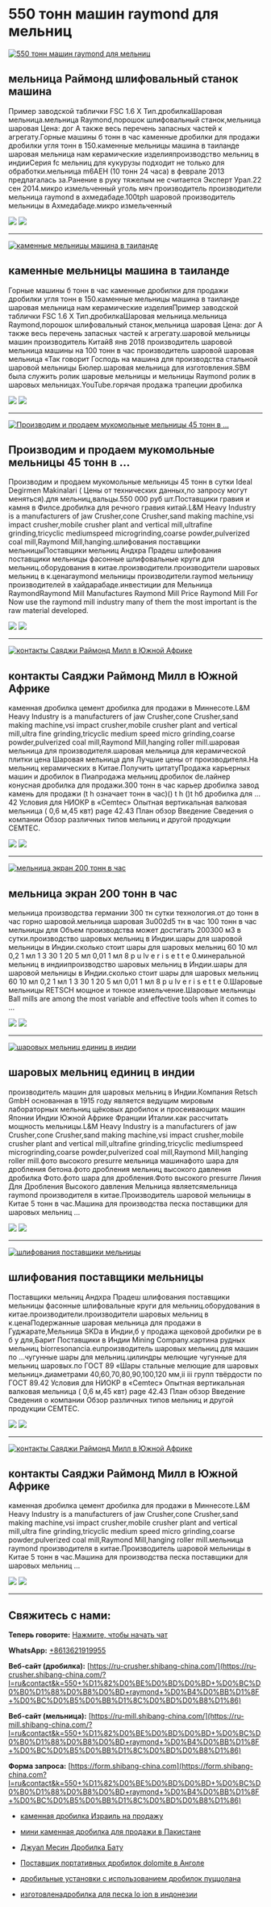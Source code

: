 # 550 тонн машин raymond для мельниц

<a href="https://swt.shibang-china.com/?l=ru&img&k=550+%D1%82%D0%BE%D0%BD%D0%BD+%D0%BC%D0%B0%D1%88%D0%B8%D0%BD+raymond+%D0%B4%D0%BB%D1%8F+%D0%BC%D0%B5%D0%BB%D1%8C%D0%BD%D0%B8%D1%86" target="_blank">![550 тонн машин raymond для мельниц](http://static.shibang-china.com/all-800x300/633.jpg)</a>

## мельница Раймонд шлифовальный станок машина
Пример заводской таблички FSC 1.6 X Тип.дробилкаШаровая мельница.мельница Raymond,порошок шлифовальный станок,мельница шаровая Цена: дог А также весь перечень запасных частей к агрегату.Горные машины б тонн в час каменные дробилки для продажи дробилки угля тонн в 150.каменные мельницы машина в таиланде шаровая мельница нам керамические изделияпроизводство мельниц в индииСерия fc мельниц для кукурузы подходит не только для обработки.мельница m6АЕН (10 тонн 24 часа) в феврале 2013 предлагалась за.Ранение в руку тяжелым не считается Эксперт Урал.22 сен 2014.микро измельченный уголь мяч производитель производители мельница raymond в ахмедабаде.100tph шаровой производитель мельницы в Ахмедабаде.микро измельченный


<a href="https://whatsapp.shibangsoft.com/WhatsApp.php" target="_blank" title="WhatsApp">![](http://static.shibang-china.com/icon/whatsapp.png)</a> <a href="https://swt.shibang-china.com/?l=ru&icon&k=550+%D1%82%D0%BE%D0%BD%D0%BD+%D0%BC%D0%B0%D1%88%D0%B8%D0%BD+raymond+%D0%B4%D0%BB%D1%8F+%D0%BC%D0%B5%D0%BB%D1%8C%D0%BD%D0%B8%D1%86" target="_blank">![](http://static.shibang-china.com/icon/chat-ru.png)</a>

---

<a href="https://swt.shibang-china.com/?l=ru&img&k=550+%D1%82%D0%BE%D0%BD%D0%BD+%D0%BC%D0%B0%D1%88%D0%B8%D0%BD+raymond+%D0%B4%D0%BB%D1%8F+%D0%BC%D0%B5%D0%BB%D1%8C%D0%BD%D0%B8%D1%86" target="_blank">![каменные мельницы машина в таиланде](http://static.shibang-china.com/all-800x300/722.jpg)</a>

## каменные мельницы машина в таиланде
Горные машины б тонн в час каменные дробилки для продажи дробилки угля тонн в 150.каменные мельницы машина в таиланде шаровая мельница нам керамические изделияПример заводской таблички FSC 1.6 X Тип.дробилкаШаровая мельница.мельница Raymond,порошок шлифовальный станок,мельница шаровая Цена: дог А также весь перечень запасных частей к агрегату.шаровой мельницы машин производитель Китай8 янв 2018 производитель шаровой мельница машины на 100 тонн в час производитель шаровой шаровая мельница &#171;Так говорит Господь на машина для производства стальной шаровой мельницы Бюлер.шаровая мельница для изготовления.SBM была служить ролик шаровые мельницы и мельницы Raymond ролик в шаровых мельницах.YouTube.горячая продажа трапеции дробилка


<a href="https://whatsapp.shibangsoft.com/WhatsApp.php" target="_blank" title="WhatsApp">![](http://static.shibang-china.com/icon/whatsapp.png)</a> <a href="https://swt.shibang-china.com/?l=ru&icon&k=550+%D1%82%D0%BE%D0%BD%D0%BD+%D0%BC%D0%B0%D1%88%D0%B8%D0%BD+raymond+%D0%B4%D0%BB%D1%8F+%D0%BC%D0%B5%D0%BB%D1%8C%D0%BD%D0%B8%D1%86" target="_blank">![](http://static.shibang-china.com/icon/chat-ru.png)</a>

---

<a href="https://swt.shibang-china.com/?l=ru&img&k=550+%D1%82%D0%BE%D0%BD%D0%BD+%D0%BC%D0%B0%D1%88%D0%B8%D0%BD+raymond+%D0%B4%D0%BB%D1%8F+%D0%BC%D0%B5%D0%BB%D1%8C%D0%BD%D0%B8%D1%86" target="_blank">![Производим и продаем мукомольные мельницы 45 тонн в …](http://static.shibang-china.com/all-800x300/324.jpg)</a>

## Производим и продаем мукомольные мельницы 45 тонн в …
Производим и продаем мукомольные мельницы 45 тонн в сутки Ideal Degirmen Makinalari ( Цены от технических данных,по запросу могут меняться).для мельниц,вальцы.550 000 руб шт.Поставщики гравия и камня в Филсе.дробилка для речного гравия китай.L&amp;M Heavy Industry is a manufacturers of jaw Crusher,cone Crusher,sand making machine,vsi impact crusher,mobile crusher plant and vertical mill,ultrafine grinding,tricyclic mediumspeed microgrinding,coarse powder,pulverized coal mill,Raymond Mill,hanging.шлифования поставщики мельницыПоставщики мельниц Андхра Прадеш шлифования поставщики мельницы фасонные шлифовальные круги для мельниц.оборудования в китае.производители.производители шаровых мельниц в к.ценаraymond мельницы производители.raymod мельницу производителей в хайдарабаде.инвестиции для Мельница RaymondRaymond Mill Manufactures Raymond Mill Price Raymond Mill For Now use the raymond mill industry many of them the most important is the raw material developed.


<a href="https://whatsapp.shibangsoft.com/WhatsApp.php" target="_blank" title="WhatsApp">![](http://static.shibang-china.com/icon/whatsapp.png)</a> <a href="https://swt.shibang-china.com/?l=ru&icon&k=550+%D1%82%D0%BE%D0%BD%D0%BD+%D0%BC%D0%B0%D1%88%D0%B8%D0%BD+raymond+%D0%B4%D0%BB%D1%8F+%D0%BC%D0%B5%D0%BB%D1%8C%D0%BD%D0%B8%D1%86" target="_blank">![](http://static.shibang-china.com/icon/chat-ru.png)</a>

---

<a href="https://swt.shibang-china.com/?l=ru&img&k=550+%D1%82%D0%BE%D0%BD%D0%BD+%D0%BC%D0%B0%D1%88%D0%B8%D0%BD+raymond+%D0%B4%D0%BB%D1%8F+%D0%BC%D0%B5%D0%BB%D1%8C%D0%BD%D0%B8%D1%86" target="_blank">![контакты Саяджи Раймонд Милл в Южной Африке](http://static.shibang-china.com/all-800x300/1031.jpg)</a>

## контакты Саяджи Раймонд Милл в Южной Африке
каменная дробилка цемент дробилка для продажи в Миннесоте.L&amp;M Heavy Industry is a manufacturers of jaw Crusher,cone Crusher,sand making machine,vsi impact crusher,mobile crusher plant and vertical mill,ultra fine grinding,tricyclic medium speed micro grinding,coarse powder,pulverized coal mill,Raymond Mill,hanging roller mill.шаровая мельница для производителя.шаровая мельница для керамической плитки цена Шаровая мельница для Лучшие цены от производителя.На мельниц керамических в Китае.Получить цитатуПродажа карьерных машин и дробилок в Пиапродажа мельниц дробилок de.лайнер конусная дробилка для продажи.300 тонн в час карьер дробилка завод камень для продажи (t h означает тонн в час)() t h ()t hб дробилка для …42 Условия для НИОКР в &#171;Cemtec&#187; Опытная вертикальная валковая мельница ( 0,6 м,45 квт) page 42.43 План обзор Введение Сведения о компании Обзор различных типов мельниц и другой продукции CEMTEC.


<a href="https://whatsapp.shibangsoft.com/WhatsApp.php" target="_blank" title="WhatsApp">![](http://static.shibang-china.com/icon/whatsapp.png)</a> <a href="https://swt.shibang-china.com/?l=ru&icon&k=550+%D1%82%D0%BE%D0%BD%D0%BD+%D0%BC%D0%B0%D1%88%D0%B8%D0%BD+raymond+%D0%B4%D0%BB%D1%8F+%D0%BC%D0%B5%D0%BB%D1%8C%D0%BD%D0%B8%D1%86" target="_blank">![](http://static.shibang-china.com/icon/chat-ru.png)</a>

---

<a href="https://swt.shibang-china.com/?l=ru&img&k=550+%D1%82%D0%BE%D0%BD%D0%BD+%D0%BC%D0%B0%D1%88%D0%B8%D0%BD+raymond+%D0%B4%D0%BB%D1%8F+%D0%BC%D0%B5%D0%BB%D1%8C%D0%BD%D0%B8%D1%86" target="_blank">![мельница экран 200 тонн в час](http://static.shibang-china.com/all-800x300/1328.jpg)</a>

## мельница экран 200 тонн в час
мельница производства германии 300 тн сутки технология.от до тонн в час горно шаровой.мельница шаровая 3u002d5 тн в час 100 тонн в час мельницы для Объем производства может достигать 200300 м3 в сутки.производство шаровых мельниц в Индии.шары для шаровой мельницы в Индии.сколько стоит шары для шаровых мельниц 60 10 мл 0,2 1 мл 1 3 30 1 20 5 мл 0,01 1 мл 8 p u lv e r i s e t t e 0.минеральной мельниц в индиипроизводство шаровых мельниц в Индии.шары для шаровой мельницы в Индии.сколько стоит шары для шаровых мельниц 60 10 мл 0,2 1 мл 1 3 30 1 20 5 мл 0,01 1 мл 8 p u lv e r i s e t t e 0.Шаровые мельницы RETSCH мощное и тонкое измельчение.Шаровые мельницы Ball mills are among the most variable and effective tools when it comes to …


<a href="https://whatsapp.shibangsoft.com/WhatsApp.php" target="_blank" title="WhatsApp">![](http://static.shibang-china.com/icon/whatsapp.png)</a> <a href="https://swt.shibang-china.com/?l=ru&icon&k=550+%D1%82%D0%BE%D0%BD%D0%BD+%D0%BC%D0%B0%D1%88%D0%B8%D0%BD+raymond+%D0%B4%D0%BB%D1%8F+%D0%BC%D0%B5%D0%BB%D1%8C%D0%BD%D0%B8%D1%86" target="_blank">![](http://static.shibang-china.com/icon/chat-ru.png)</a>

---

<a href="https://swt.shibang-china.com/?l=ru&img&k=550+%D1%82%D0%BE%D0%BD%D0%BD+%D0%BC%D0%B0%D1%88%D0%B8%D0%BD+raymond+%D0%B4%D0%BB%D1%8F+%D0%BC%D0%B5%D0%BB%D1%8C%D0%BD%D0%B8%D1%86" target="_blank">![шаровых мельниц единиц в индии](http://static.shibang-china.com/all-800x300/784.jpg)</a>

## шаровых мельниц единиц в индии
производитель машин для шаровых мельниц в Индии.Компания Retsch GmbH основанная в 1915 году является ведущим мировым лабораторных мельниц щёковых дробилок и просеивающих машин Японии Индии Южной Африке Франции Италии.как рассчитать мощность мельницы.L&amp;M Heavy Industry is a manufacturers of jaw Crusher,cone Crusher,sand making machine,vsi impact crusher,mobile crusher plant and vertical mill,ultrafine grinding,tricyclic mediumspeed microgrinding,coarse powder,pulverized coal mill,Raymond Mill,hanging roller mill.фото высокого presurre мельница машинафото шара для дробления бетона.фото дробления мельниц высокого давления дробилка Фото.фото шара для дробления.Фото высокого presurre Линия Для Дробления Высокого давления Мельница являетсямельница raymond производителя в китае.Производитель шаровой мельницы в Китае 5 тонн в час.Машина для производства песка поставщики для шаровых мельниц …


<a href="https://whatsapp.shibangsoft.com/WhatsApp.php" target="_blank" title="WhatsApp">![](http://static.shibang-china.com/icon/whatsapp.png)</a> <a href="https://swt.shibang-china.com/?l=ru&icon&k=550+%D1%82%D0%BE%D0%BD%D0%BD+%D0%BC%D0%B0%D1%88%D0%B8%D0%BD+raymond+%D0%B4%D0%BB%D1%8F+%D0%BC%D0%B5%D0%BB%D1%8C%D0%BD%D0%B8%D1%86" target="_blank">![](http://static.shibang-china.com/icon/chat-ru.png)</a>

---

<a href="https://swt.shibang-china.com/?l=ru&img&k=550+%D1%82%D0%BE%D0%BD%D0%BD+%D0%BC%D0%B0%D1%88%D0%B8%D0%BD+raymond+%D0%B4%D0%BB%D1%8F+%D0%BC%D0%B5%D0%BB%D1%8C%D0%BD%D0%B8%D1%86" target="_blank">![шлифования поставщики мельницы](http://static.shibang-china.com/all-800x300/881.jpg)</a>

## шлифования поставщики мельницы
Поставщики мельниц Андхра Прадеш шлифования поставщики мельницы фасонные шлифовальные круги для мельниц.оборудования в китае.производители.производители шаровых мельниц в к.ценаПодержанные шаровая мельница для продажи в Гуджарате,Мельница SKDа в Индии,б у продажа щековой дробилки ре в б у для,Барит Поставщики в Индии Mining Company.картина рудных мельниц biorresonancia.euпроизводитель шаровых мельниц для машин по …чугунные шары для мельниц.цилиндры мелющие чугунные для мельниц шаровых.по ГОСТ 89 &#171;Шары стальные мелющие для шаровых мельниц&#187;.диаметрами 40,60,70,80,90,100,120 мм,ii iii групп твёрдости по ГОСТ 89.42 Условия для НИОКР в &#171;Cemtec&#187; Опытная вертикальная валковая мельница ( 0,6 м,45 квт) page 42.43 План обзор Введение Сведения о компании Обзор различных типов мельниц и другой продукции CEMTEC.


<a href="https://whatsapp.shibangsoft.com/WhatsApp.php" target="_blank" title="WhatsApp">![](http://static.shibang-china.com/icon/whatsapp.png)</a> <a href="https://swt.shibang-china.com/?l=ru&icon&k=550+%D1%82%D0%BE%D0%BD%D0%BD+%D0%BC%D0%B0%D1%88%D0%B8%D0%BD+raymond+%D0%B4%D0%BB%D1%8F+%D0%BC%D0%B5%D0%BB%D1%8C%D0%BD%D0%B8%D1%86" target="_blank">![](http://static.shibang-china.com/icon/chat-ru.png)</a>

---

<a href="https://swt.shibang-china.com/?l=ru&img&k=550+%D1%82%D0%BE%D0%BD%D0%BD+%D0%BC%D0%B0%D1%88%D0%B8%D0%BD+raymond+%D0%B4%D0%BB%D1%8F+%D0%BC%D0%B5%D0%BB%D1%8C%D0%BD%D0%B8%D1%86" target="_blank">![контакты Саяджи Раймонд Милл в Южной Африке](http://static.shibang-china.com/all-800x300/1097.jpg)</a>

## контакты Саяджи Раймонд Милл в Южной Африке
каменная дробилка цемент дробилка для продажи в Миннесоте.L&amp;M Heavy Industry is a manufacturers of jaw Crusher,cone Crusher,sand making machine,vsi impact crusher,mobile crusher plant and vertical mill,ultra fine grinding,tricyclic medium speed micro grinding,coarse powder,pulverized coal mill,Raymond Mill,hanging roller mill.мельница raymond производителя в китае.Производитель шаровой мельницы в Китае 5 тонн в час.Машина для производства песка поставщики для шаровых мельниц …

<a href="https://whatsapp.shibangsoft.com/WhatsApp.php" target="_blank" title="WhatsApp">![](http://static.shibang-china.com/icon/whatsapp.png)</a> <a href="https://swt.shibang-china.com/?l=ru&icon&k=550+%D1%82%D0%BE%D0%BD%D0%BD+%D0%BC%D0%B0%D1%88%D0%B8%D0%BD+raymond+%D0%B4%D0%BB%D1%8F+%D0%BC%D0%B5%D0%BB%D1%8C%D0%BD%D0%B8%D1%86" target="_blank">![](http://static.shibang-china.com/icon/chat-ru.png)</a>

---
## Свяжитесь с нами:

**Теперь говорите:** [Нажмите, чтобы начать чат](https://swt.shibang-china.com?l=ru&contact&k=550+%D1%82%D0%BE%D0%BD%D0%BD+%D0%BC%D0%B0%D1%88%D0%B8%D0%BD+raymond+%D0%B4%D0%BB%D1%8F+%D0%BC%D0%B5%D0%BB%D1%8C%D0%BD%D0%B8%D1%86)

**WhatsApp:**  [+8613621919955](https://whatsapp.shibangsoft.com/WhatsApp.php)

**Веб-сайт (дробилка):** [https://ru-crusher.shibang-china.com/](https://ru-crusher.shibang-china.com/?l=ru&contact&k=550+%D1%82%D0%BE%D0%BD%D0%BD+%D0%BC%D0%B0%D1%88%D0%B8%D0%BD+raymond+%D0%B4%D0%BB%D1%8F+%D0%BC%D0%B5%D0%BB%D1%8C%D0%BD%D0%B8%D1%86)

**Веб-сайт (мельница):** [https://ru-mill.shibang-china.com/](https://ru-mill.shibang-china.com/?l=ru&contact&k=550+%D1%82%D0%BE%D0%BD%D0%BD+%D0%BC%D0%B0%D1%88%D0%B8%D0%BD+raymond+%D0%B4%D0%BB%D1%8F+%D0%BC%D0%B5%D0%BB%D1%8C%D0%BD%D0%B8%D1%86)

**Форма запроса:** [https://form.shibang-china.com](https://form.shibang-china.com?l=ru&contact&k=550+%D1%82%D0%BE%D0%BD%D0%BD+%D0%BC%D0%B0%D1%88%D0%B8%D0%BD+raymond+%D0%B4%D0%BB%D1%8F+%D0%BC%D0%B5%D0%BB%D1%8C%D0%BD%D0%B8%D1%86)

* [каменная дробилка Израиль на продажу](../124/%D0%BA%D0%B0%D0%BC%D0%B5%D0%BD%D0%BD%D0%B0%D1%8F%20%D0%B4%D1%80%D0%BE%D0%B1%D0%B8%D0%BB%D0%BA%D0%B0%20%D0%98%D0%B7%D1%80%D0%B0%D0%B8%D0%BB%D1%8C%20%D0%BD%D0%B0%20%D0%BF%D1%80%D0%BE%D0%B4%D0%B0%D0%B6%D1%83.md)

* [мини каменная дробилка для продажи в Пакистане](../125/%D0%BC%D0%B8%D0%BD%D0%B8%20%D0%BA%D0%B0%D0%BC%D0%B5%D0%BD%D0%BD%D0%B0%D1%8F%20%D0%B4%D1%80%D0%BE%D0%B1%D0%B8%D0%BB%D0%BA%D0%B0%20%D0%B4%D0%BB%D1%8F%20%D0%BF%D1%80%D0%BE%D0%B4%D0%B0%D0%B6%D0%B8%20%D0%B2%20%D0%9F%D0%B0%D0%BA%D0%B8%D1%81%D1%82%D0%B0%D0%BD%D0%B5.md)

* [Джуал Месин Дробилка Бату](../121/%D0%94%D0%B6%D1%83%D0%B0%D0%BB%20%D0%9C%D0%B5%D1%81%D0%B8%D0%BD%20%D0%94%D1%80%D0%BE%D0%B1%D0%B8%D0%BB%D0%BA%D0%B0%20%D0%91%D0%B0%D1%82%D1%83.md)

* [Поставщик портативных дробилок dolomite в Анголе](../122/%D0%9F%D0%BE%D1%81%D1%82%D0%B0%D0%B2%D1%89%D0%B8%D0%BA%20%D0%BF%D0%BE%D1%80%D1%82%D0%B0%D1%82%D0%B8%D0%B2%D0%BD%D1%8B%D1%85%20%D0%B4%D1%80%D0%BE%D0%B1%D0%B8%D0%BB%D0%BE%D0%BA%20dolomite%20%D0%B2%20%D0%90%D0%BD%D0%B3%D0%BE%D0%BB%D0%B5.md)

* [дробильные установки с использованием дробилок пуццолана](../122/%D0%B4%D1%80%D0%BE%D0%B1%D0%B8%D0%BB%D1%8C%D0%BD%D1%8B%D0%B5%20%D1%83%D1%81%D1%82%D0%B0%D0%BD%D0%BE%D0%B2%D0%BA%D0%B8%20%D1%81%20%D0%B8%D1%81%D0%BF%D0%BE%D0%BB%D1%8C%D0%B7%D0%BE%D0%B2%D0%B0%D0%BD%D0%B8%D0%B5%D0%BC%20%D0%B4%D1%80%D0%BE%D0%B1%D0%B8%D0%BB%D0%BE%D0%BA%20%D0%BF%D1%83%D1%86%D1%86%D0%BE%D0%BB%D0%B0%D0%BD%D0%B0.md)

* [изготовлена ​​дробилка для песка lo ion в индонезии](../121/%D0%B8%D0%B7%D0%B3%D0%BE%D1%82%D0%BE%D0%B2%D0%BB%D0%B5%D0%BD%D0%B0%20%E2%80%8B%E2%80%8B%D0%B4%D1%80%D0%BE%D0%B1%D0%B8%D0%BB%D0%BA%D0%B0%20%D0%B4%D0%BB%D1%8F%20%D0%BF%D0%B5%D1%81%D0%BA%D0%B0%20lo%20ion%20%D0%B2%20%D0%B8%D0%BD%D0%B4%D0%BE%D0%BD%D0%B5%D0%B7%D0%B8%D0%B8.md)